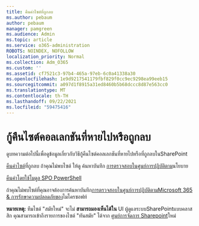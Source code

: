 ```yaml
---
title: คืนค่าไซต์ที่ถูกลบ
ms.author: pebaum
author: pebaum
manager: pamgreen
ms.audience: Admin
ms.topic: article
ms.service: o365-administration
ROBOTS: NOINDEX, NOFOLLOW
localization_priority: Normal
ms.collection: Adm_O365
ms.custom: ''
ms.assetid: cf7521c3-97b4-465a-97eb-6c0a41338a30
ms.openlocfilehash: 1e9d9217541179fbf829f0cc9ec9298ea99eeb15
ms.sourcegitcommit: a097d1f8915a31ed8460b5b68dccc8d87e563cc0
ms.translationtype: MT
ms.contentlocale: th-TH
ms.lasthandoff: 09/22/2021
ms.locfileid: "59475416"
---
```

# <a name="recover-missing-or-deleted-site-collections"></a>กู้คืนไซต์คอลเลกชันที่หายไปหรือถูกลบ

ดูบทความต่อไปนี้เพื่อดูข้อมูลเกี่ยวกับวิธีกู้คืนไซต์คอลเลกชันที่หายไปหรือที่ถูกลบในSharePoint

[คืนค่าไซต์](https://docs.microsoft.com/sharepoint/restore-deleted-site-collection)ที่ถูกลบ ถ้าคุณไม่พบไซต์ ให้ดู ค้นหาบันทึก [การตรวจสอบในศูนย์การปฏิบัติตาม](https://docs.microsoft.com/microsoft-365/compliance/search-the-audit-log-in-security-and-compliance)นโยบาย


[คืนค่าโดยใช้โมดูล SPO PowerShell](https://support.office.com/article/Introduction-to-the-SharePoint-Online-Management-Shell-C16941C3-19B4-4710-8056-34C034493429)

ถ้าคุณไม่พบไซต์ที่คุณอาจต้องการค้นหาบันทึก[การตรวจสอบในศูนย์การปฏิบัติตามMicrosoft 365 &amp; การรักษาความปลอดภัยของ](https://docs.microsoft.com/microsoft-365/compliance/search-the-audit-log-in-security-and-compliance)ไมโครซอฟท์

**หมายเหตุ:** ทีมไซต์ "สมัยใหม่" จะไม่ **สามารถมองเห็นได้ใน** UI ผู้ดูแลระบบSharePointแบบคลาสสิก คุณสามารถเข้าถึงรายการของไซต์ "ทันสมัย" ได้จาก [ศูนย์การจัดการ Sharepoint](https://docs.microsoft.com/sharepoint/get-started-new-admin-center)ใหม่


